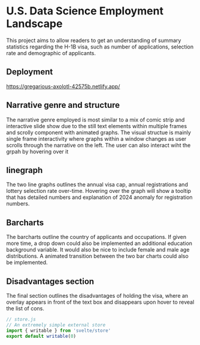 # U.S. Data Science Employment Landscape 

This project aims to allow readers to get an understanding of summary statistics regarding the H-1B visa, such as number of applications, selection rate and demographic of applicants. 

## Deployment
https://gregarious-axolotl-42575b.netlify.app/

## Narrative genre and structure
The narrative genre employed is most similar to a mix of comic strip and interactive slide show due to the still text elements within multiple frames and scrolly component with animated graphs. The visual structue is mainly single frame interactivity where graphs within a window changes as user scrolls through the narrative on the left. The user can also interact wiht the grpah by hovering over it 

## linegraph 
The two line graphs outlines the annual visa cap, annual registrations and lottery selection rate over-time. Hovering over the graph will show a tooltip that has detailed numbers and explanation of 2024 anomaly for registration numbers. 

## Barcharts

The barcharts outline the country of applicants and occupations. 
If given more time, a drop down could also be implemented an additional education background variable. It would also be nice to include female and male age distributions. A animated transition between the two bar charts could also be implemented. 

## Disadvantages section 
The final section outlines the disadvantages of holding the visa, where an overlay appears in front of the text box and disappears upon hover to reveal the list of cons. 


```js
// store.js
// An extremely simple external store
import { writable } from 'svelte/store'
export default writable(0)
```
